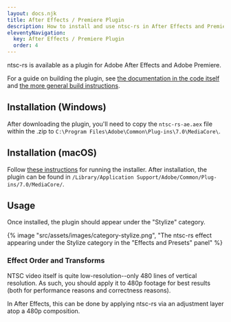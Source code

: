 ```yaml
---
layout: docs.njk
title: After Effects / Premiere Plugin
description: How to install and use ntsc-rs in After Effects and Premiere Pro
eleventyNavigation:
  key: After Effects / Premiere Plugin
  order: 4
---
```


ntsc-rs is available as a plugin for Adobe After Effects and Adobe Premiere.

For a guide on building the plugin, see [the documentation in the code itself](https://github.com/valadaptive/ntsc-rs/blob/main/crates/ae-plugin/README.md) and [the more general build instructions](../building-from-source).

## Installation (Windows)

After downloading the plugin, you'll need to copy the `ntsc-rs-ae.aex` file within the .zip to `C:\Program Files\Adobe\Common\Plug-ins\7.0\MediaCore\`.

## Installation (macOS)

Follow [these instructions](../macos-installation) for running the installer. After installation, the plugin can be found in `/Library/Application Support/Adobe/Common/Plug-ins/7.0/MediaCore/`.

## Usage

Once installed, the plugin should appear under the "Stylize" category.

{% image "src/assets/images/category-stylize.png", "The ntsc-rs effect appearing under the Stylize category in the \"Effects and Presets\" panel" %}

### Effect Order and Transforms

NTSC video itself is quite low-resolution--only 480 lines of vertical resolution. As such, you should apply it to 480p
footage for best results (both for performance reasons and correctness reasons).

In After Effects, this can be done by applying ntsc-rs via an adjustment layer atop a 480p composition.
